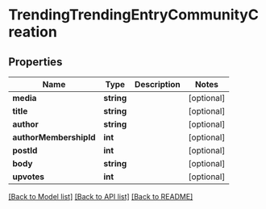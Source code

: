 # TrendingTrendingEntryCommunityCreation

## Properties
Name | Type | Description | Notes
------------ | ------------- | ------------- | -------------
**media** | **string** |  | [optional] 
**title** | **string** |  | [optional] 
**author** | **string** |  | [optional] 
**authorMembershipId** | **int** |  | [optional] 
**postId** | **int** |  | [optional] 
**body** | **string** |  | [optional] 
**upvotes** | **int** |  | [optional] 

[[Back to Model list]](../README.md#documentation-for-models) [[Back to API list]](../README.md#documentation-for-api-endpoints) [[Back to README]](../README.md)


